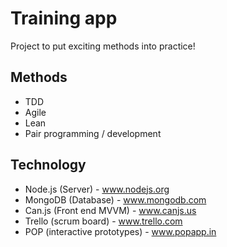 Training app
===========

Project to put exciting methods into practice!

Methods
-----------
- TDD
- Agile
- Lean
- Pair programming / development


Technology
-----------
- Node.js (Server) - www.nodejs.org
- MongoDB (Database) - www.mongodb.com
- Can.js (Front end MVVM) - www.canjs.us
- Trello (scrum board) - www.trello.com
- POP (interactive prototypes) - www.popapp.in
